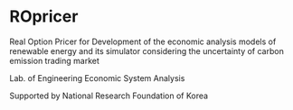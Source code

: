 # ROpricer
Real Option Pricer for Development of the economic analysis models of renewable energy and its simulator considering the uncertainty of carbon emission trading market

Lab. of Engineering Economic System Analysis

Supported by National Research Foundation of Korea
